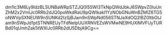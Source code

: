 dm1lc3M6Ly9ldzBLSUNBaWRpSTZJQ0l5SWl3TkNpQWdJbkJ6SWpvZ0luUnZhM2x2VmlJc0RRb2dJQ0poWkdRaU9pQWlkakl1YzNObGNuWnBZMlZ6TG5oNWVpSXNEUW9nSUNKd2IzSjBJam9nSWpNd056STNJaXdOQ2lBZ0ltbGtJam9nSWpJd1ptSTNNREUyTFdNelpUUXRNVEZsWVMwNE9HUXlMVFUyTURBd01qUmhZak5tWXlJc0RRb2dU5DbjA9Cg==
